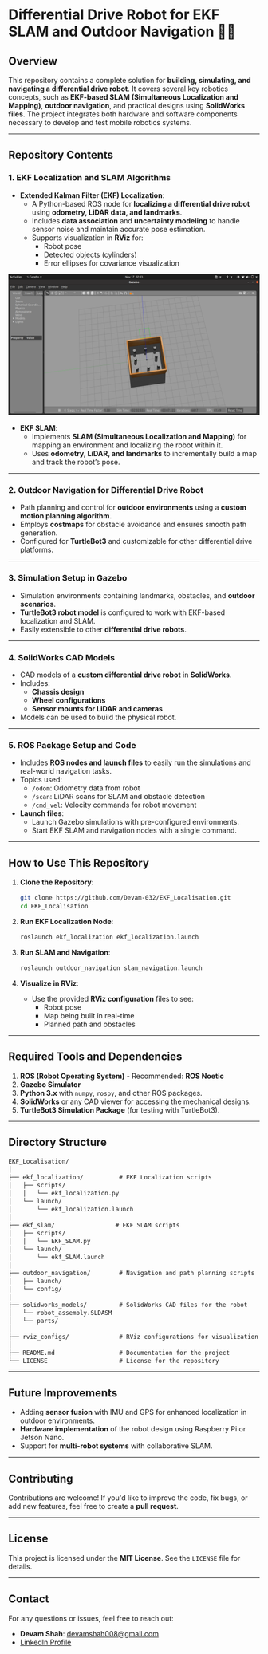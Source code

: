 
# Differential Drive Robot for EKF SLAM and Outdoor Navigation 🚀🤖

## Overview
This repository contains a complete solution for **building, simulating, and navigating a differential drive robot**. It covers several key robotics concepts, such as **EKF-based SLAM (Simultaneous Localization and Mapping)**, **outdoor navigation**, and practical designs using **SolidWorks files**. The project integrates both hardware and software components necessary to develop and test mobile robotics systems.

---

## Repository Contents

### 1. EKF Localization and SLAM Algorithms  
- **Extended Kalman Filter (EKF) Localization**:
  - A Python-based ROS node for **localizing a differential drive robot** using **odometry, LiDAR data, and landmarks**.
  - Includes **data association** and **uncertainty modeling** to handle sensor noise and maintain accurate pose estimation.
  - Supports visualization in **RViz** for:
    - Robot pose
    - Detected objects (cylinders)
    - Error ellipses for covariance visualization  

![EKF Localization Demo](images/Localization_Setup.png)
- **EKF SLAM**:
  - Implements **SLAM (Simultaneous Localization and Mapping)** for mapping an environment and localizing the robot within it.
  - Uses **odometry, LiDAR, and landmarks** to incrementally build a map and track the robot’s pose.

---

### 2. Outdoor Navigation for Differential Drive Robot  
- Path planning and control for **outdoor environments** using a **custom motion planning algorithm**.
- Employs **costmaps** for obstacle avoidance and ensures smooth path generation.
- Configured for **TurtleBot3** and customizable for other differential drive platforms.

---

### 3. Simulation Setup in Gazebo  
- Simulation environments containing landmarks, obstacles, and **outdoor scenarios**.
- **TurtleBot3 robot model** is configured to work with EKF-based localization and SLAM.
- Easily extensible to other **differential drive robots**.

---

### 4. SolidWorks CAD Models  
- CAD models of a **custom differential drive robot** in **SolidWorks**.
- Includes:
  - **Chassis design**
  - **Wheel configurations**
  - **Sensor mounts for LiDAR and cameras**  
- Models can be used to build the physical robot.

---

### 5. ROS Package Setup and Code  
- Includes **ROS nodes and launch files** to easily run the simulations and real-world navigation tasks.
- Topics used:
  - `/odom`: Odometry data from robot
  - `/scan`: LiDAR scans for SLAM and obstacle detection
  - `/cmd_vel`: Velocity commands for robot movement  
- **Launch files**:
  - Launch Gazebo simulations with pre-configured environments.
  - Start EKF SLAM and navigation nodes with a single command.

---

## How to Use This Repository

1. **Clone the Repository**:
   ```bash
   git clone https://github.com/Devam-032/EKF_Localisation.git
   cd EKF_Localisation
   ```

2. **Run EKF Localization Node**:
   ```bash
   roslaunch ekf_localization ekf_localization.launch
   ```

3. **Run SLAM and Navigation**:
   ```bash
   roslaunch outdoor_navigation slam_navigation.launch
   ```

4. **Visualize in RViz**:
   - Use the provided **RViz configuration** files to see:
     - Robot pose
     - Map being built in real-time
     - Planned path and obstacles

---

## Required Tools and Dependencies  
1. **ROS (Robot Operating System)** - Recommended: **ROS Noetic**
2. **Gazebo Simulator**
3. **Python 3.x** with `numpy`, `rospy`, and other ROS packages.
4. **SolidWorks** or any CAD viewer for accessing the mechanical designs.
5. **TurtleBot3 Simulation Package** (for testing with TurtleBot3).

---

## Directory Structure
```
EKF_Localisation/
│
├── ekf_localization/          # EKF Localization scripts
│   ├── scripts/
│   │   └── ekf_localization.py
│   └── launch/
│       └── ekf_localization.launch
│
├── ekf_slam/                 # EKF SLAM scripts
│   ├── scripts/
│   │   └── EKF_SLAM.py
│   └── launch/
│       └── ekf_SLAM.launch
│
├── outdoor_navigation/        # Navigation and path planning scripts
│   ├── launch/
│   └── config/
│
├── solidworks_models/         # SolidWorks CAD files for the robot
│   └── robot_assembly.SLDASM
│   └── parts/
│
├── rviz_configs/              # RViz configurations for visualization
│
├── README.md                  # Documentation for the project
└── LICENSE                    # License for the repository
```

---

## Future Improvements
- Adding **sensor fusion** with IMU and GPS for enhanced localization in outdoor environments.
- **Hardware implementation** of the robot design using Raspberry Pi or Jetson Nano.
- Support for **multi-robot systems** with collaborative SLAM.

---

## Contributing
Contributions are welcome! If you'd like to improve the code, fix bugs, or add new features, feel free to create a **pull request**.

---

## License
This project is licensed under the **MIT License**. See the `LICENSE` file for details.

---

## Contact
For any questions or issues, feel free to reach out:

- **Devam Shah**: devamshah008@gmail.com  
- [LinkedIn Profile](https://www.linkedin.com/in/devam-shah-0a8918227)

